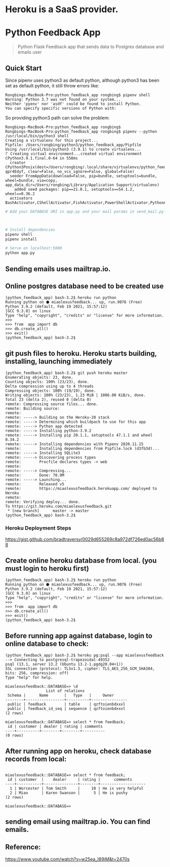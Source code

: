 # Heroku is a SaaS provider. 

# Python Feedback App

> Python Flask Feedback app that sends data to Postgres database and emails user

## Quick Start

Since pipenv uses python3 as default python,  although python3 has been set as default python, it still throw errors like:

```shell
Rongbings-MacBook-Pro:python_feedback_app rongbing$ pipenv shell
Warning: Python 3.7 was not found on your system...
Neither 'pyenv' nor 'asdf' could be found to install Python.
You can specify specific versions of Python with:

```


So providing python3 path can solve the problem:
```
Rongbings-MacBook-Pro:python_feedback_app rongbing$
Rongbings-MacBook-Pro:python_feedback_app rongbing$ pipenv --python /usr/local/bin/python3 shell
Creating a virtualenv for this project...
Pipfile: /Users/rongbing/python3/python_feedback_app/Pipfile
Using /usr/local/bin/python3 (3.9.1) to create virtualenv...
⠏ Creating virtual environment...created virtual environment CPython3.9.1.final.0-64 in 558ms
  creator CPython3Posix(dest=/Users/rongbing/.local/share/virtualenvs/python_feedback_app-qpr4Edyf, clear=False, no_vcs_ignore=False, global=False)
  seeder FromAppData(download=False, pip=bundle, setuptools=bundle, wheel=bundle, via=copy, app_data_dir=/Users/rongbing/Library/Application Support/virtualenv)
    added seed packages: pip==21.0.1, setuptools==54.1.2, wheel==0.36.2
  activators BashActivator,CShellActivator,FishActivator,PowerShellActivator,PythonActivator,XonshActivator

```



```bash
# Add your DATABASE URI in app.py and your mail params in send_mail.py



# Install dependencies
pipenv shell
pipenv install

# Serve on localhost:5000
python app.py
```

## Sending emails uses mailtrap.io. 

## Online postgres database need to be created use 
```
(python_feedback_app) bash-3.2$ heroku run python
Running python on ⬢ miaolexusfeedback... up, run.9076 (Free)
Python 3.9.2 (default, Feb 19 2021, 15:57:12)
[GCC 9.3.0] on linux
Type "help", "copyright", "credits" or "license" for more information.
>>>
>>> from  app import db
>>> db.create_all()
>>> exit()
(python_feedback_app) bash-3.2$
```

## git push files to heroku. Heroku starts building, installing, launching immediately
```
(python_feedback_app) bash-3.2$ git push heroku master
Enumerating objects: 23, done.
Counting objects: 100% (23/23), done.
Delta compression using up to 4 threads
Compressing objects: 100% (19/19), done.
Writing objects: 100% (23/23), 1.23 MiB | 1006.00 KiB/s, done.
Total 23 (delta 2), reused 0 (delta 0)
remote: Compressing source files... done.
remote: Building source:
remote:
remote: -----> Building on the Heroku-20 stack
remote: -----> Determining which buildpack to use for this app
remote: -----> Python app detected
remote: -----> Installing python-3.9.2
remote: -----> Installing pip 20.1.1, setuptools 47.1.1 and wheel 0.34.2
remote: -----> Installing dependencies with Pipenv 2020.11.15
remote:        Installing dependencies from Pipfile.lock (d3fb3d)...
remote: -----> Installing SQLite3
remote: -----> Discovering process types
remote:        Procfile declares types -> web
remote:
remote: -----> Compressing...
remote:        Done: 70.9M
remote: -----> Launching...
remote:        Released v5
remote:        https://miaolexusfeedback.herokuapp.com/ deployed to Heroku
remote:
remote: Verifying deploy... done.
To https://git.heroku.com/miaolexusfeedback.git
 * [new branch]      master -> master
(python_feedback_app) bash-3.2$
```


### Heroku Deployment Steps

https://gist.github.com/bradtraversy/0029d655269c8a972df726ed0ac56b88



## Create online heroku database from local. (you must login to heroku first)
```
(python_feedback_app) bash-3.2$ heroku run python
Running python on ⬢ miaolexusfeedback... up, run.9076 (Free)
Python 3.9.2 (default, Feb 19 2021, 15:57:12)
[GCC 9.3.0] on linux
Type "help", "copyright", "credits" or "license" for more information.
>>>
>>> from  app import db
>>> db.create_all()
>>> exit()
(python_feedback_app) bash-3.2$
```

## Before running app against database, login to online database to check:
```
(python_feedback_app) bash-3.2$ heroku pg:psql --app miaolexusfeedback
--> Connecting to postgresql-trapezoidal-49352
psql (13.1, server 13.2 (Ubuntu 13.2-1.pgdg20.04+1))
SSL connection (protocol: TLSv1.3, cipher: TLS_AES_256_GCM_SHA384, bits: 256, compression: off)
Type "help" for help.

miaolexusfeedback::DATABASE=> \d
                  List of relations
 Schema |      Name       |   Type   |     Owner
--------+-----------------+----------+----------------
 public | feedback        | table    | qzftoienbdxxxl
 public | feedback_id_seq | sequence | qzftoienbdxxxl
(2 rows)

miaolexusfeedback::DATABASE=> select * from feedback;
 id | customer | dealer | rating | comments
----+----------+--------+--------+----------
(0 rows)
```

## After running app on heroku, check database records from local:
```

miaolexusfeedback::DATABASE=> select * from feedback;
 id | customer  |    dealer     | rating |      comments
----+-----------+---------------+--------+--------------------
  1 | Worcester | Tom Smith     |     10 | He is very helpful
  2 | Miao      | Karen Swanson |      5 | He is pushy
(2 rows)

miaolexusfeedback::DATABASE=>
```

## sending email using mailtrap.io. You can find emails.

## Reference: 
https://www.youtube.com/watch?v=w25ea_I89iM&t=2470s
